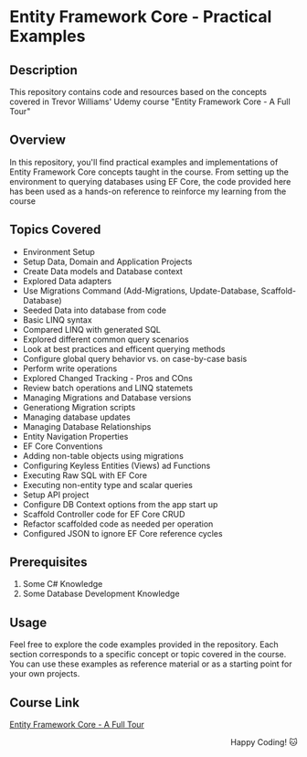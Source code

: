 # Entity Framework Core - Practical Examples

## Description

This repository contains code and resources based on the concepts covered in Trevor Williams' Udemy course "Entity Framework Core - A Full Tour"

## Overview
In this repository, you'll find practical examples and implementations of Entity Framework Core concepts taught in the course. 
From setting up the environment to querying databases using EF Core, the code provided here has been used as a hands-on reference to reinforce my learning from the course

## Topics Covered
- Environment Setup
- Setup Data, Domain and Application Projects
- Create Data models and Database context
- Explored Data adapters
- Use Migrations Command (Add-Migrations, Update-Database, Scaffold-Database)
- Seeded Data into database from code
- Basic LINQ syntax
- Compared LINQ with generated SQL
- Explored different common query scenarios
- Look at best practices and efficent querying methods
- Configure global query behavior vs. on case-by-case basis
- Perform write operations
- Explored Changed Tracking - Pros and COns
- Review batch operations and LINQ statemets
- Managing Migrations and Database versions
- Generationg Migration scripts
- Managing database updates
- Managing Database Relationships
- Entity Navigation Properties
- EF Core Conventions
- Adding non-table objects using migrations
- Configuring Keyless Entities (Views) ad Functions
- Executing Raw SQL with EF Core
- Executing non-entity type and scalar queries
- Setup API project
- Configure DB Context options from the app start up
- Scaffold Controller code for EF Core CRUD
- Refactor scaffolded code as needed per operation
- Configured JSON to ignore EF Core reference cycles

## Prerequisites
1. Some C# Knowledge
2. Some Database Development Knowledge

## Usage
Feel free to explore the code examples provided in the repository. Each section corresponds to a specific concept or topic covered in the course. You can use these examples as reference material or as a starting point for your own projects.

## Course Link
[Entity Framework Core - A Full Tour](https://www.udemy.com/course/entity-framework-core-a-full-tour/)

<div align="right">
Happy Coding! 🐱
</div>

